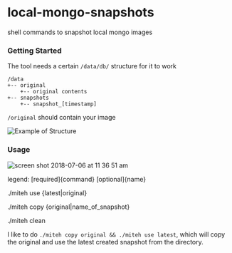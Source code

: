 # local-mongo-snapshots
shell commands to snapshot local mongo images

### Getting Started

The tool needs a certain `/data/db/` structure for it to work
```
/data
+-- original
    +-- original contents
+-- snapshots
    +-- snapshot_[timestamp]
```

`/original` should contain your image

![Example of Structure](https://user-images.githubusercontent.com/1214868/42394934-bf662520-8110-11e8-9fb6-45da42723c33.png)



### Usage

![screen shot 2018-07-06 at 11 36 51 am](https://user-images.githubusercontent.com/1214868/42394967-e7bc35aa-8110-11e8-8bb6-f81d6216ad1a.png)

legend: [required]{command} [optional]{name}

./miteh use {latest|original}

./miteh copy {original|name_of_snapshot}

./miteh clean

I like to do `./miteh copy original && ./miteh use latest`, which will copy the original and use the latest created snapshot from the directory.

